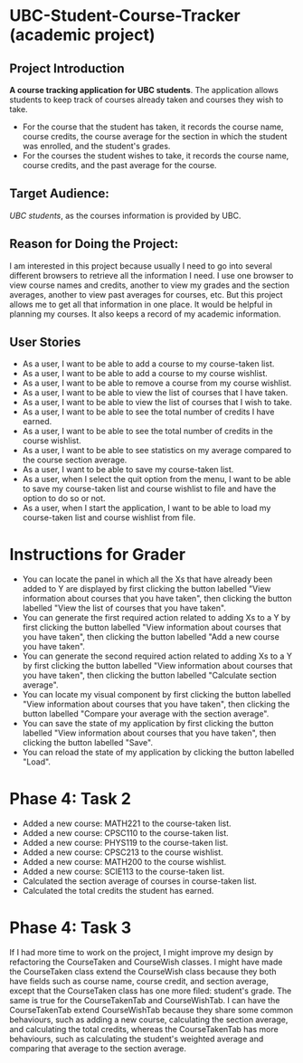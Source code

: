 # UBC-Student-Course-Tracker (academic project)

## Project Introduction
**A course tracking application for UBC students**. The application allows students to keep track of 
courses already taken and courses they wish to take. 
- For the course that the student has taken, it records the course name, course credits, the course 
average for the section in which the student was enrolled, and the student's grades.
- For the courses the student wishes to take, it records the course name, course credits, and the past average for 
the course.

## Target Audience:
*UBC students*, as the courses information is provided by UBC.

## Reason for Doing the Project:
I am interested in this project because usually I need to go into several different browsers to retrieve all the 
information I need. I use one browser to view course names and credits, another to view my grades and the section 
averages, another to view past averages for courses, etc. But this project allows me to get all that information 
in one place. It would be helpful in planning my courses. It also keeps a record of my academic information.

## User Stories
- As a user, I want to be able to add a course to my course-taken list.
- As a user, I want to be able to add a course to my course wishlist. 
- As a user, I want to be able to remove a course from my course wishlist.
- As a user, I want to be able to view the list of courses that I have taken.
- As a user, I want to be able to view the list of courses that I wish to take.
- As a user, I want to be able to see the total number of credits I have earned.
- As a user, I want to be able to see the total number of credits in the course wishlist.
- As a user, I want to be able to see statistics on my average compared to the course section average.
- As a user, I want to be able to save my course-taken list.
- As a user, when I select the quit option from the menu, I want to be able to save my course-taken list and course 
  wishlist to file and have the option to do so or not.
- As a user, when I start the application, I want to be able to load my course-taken list and course wishlist from file.

# Instructions for Grader

- You can locate the panel in which all the Xs that have already been added to Y are displayed by first clicking the 
  button labelled "View information about courses that you have taken", then clicking the button labelled
  "View the list of courses that you have taken".
- You can generate the first required action related to adding Xs to a Y by first clicking the button labelled "View 
  information about courses that you have taken", then clicking the button labelled "Add a new course you have taken".
- You can generate the second required action related to adding Xs to a Y by first clicking the button labelled
  "View information about courses that you have taken", then clicking the button labelled "Calculate section average".
- You can locate my visual component by first clicking the button labelled "View information about courses that you have 
  taken", then clicking the button labelled "Compare your average with the section average".
- You can save the state of my application by first clicking the button labelled
  "View information about courses that you have taken", then clicking the button labelled "Save".
- You can reload the state of my application by clicking the button labelled "Load".

# Phase 4: Task 2
- Added a new course: MATH221 to the course-taken list.
- Added a new course: CPSC110 to the course-taken list.
- Added a new course: PHYS119 to the course-taken list.
- Added a new course: CPSC213 to the course wishlist.
- Added a new course: MATH200 to the course wishlist.
- Added a new course: SCIE113 to the course-taken list.
- Calculated the section average of courses in course-taken list.
- Calculated the total credits the student has earned.

# Phase 4: Task 3
If I had more time to work on the project, I might improve my design by refactoring the CourseTaken and CourseWish 
classes. I might have made the CourseTaken class extend the CourseWish class because they both have fields such as 
course name, course credit, and section average, except that the CourseTaken class has one more filed: student's grade. 
The same is true for the CourseTakenTab and CourseWishTab. I can have the CourseTakenTab extend CourseWishTab because
they share some common behaviours, such as adding a new course, calculating the section average, and calculating the 
total credits, whereas the CourseTakenTab has more behaviours, such as calculating the student's weighted average and 
comparing that average to the section average.
